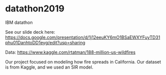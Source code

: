 # datathon2019
IBM datathon

See our slide deck here: https://docs.google.com/presentation/d/1j12eeuKY6mO1BSaEWXYFuyTD31phu01DanhtoDD1eyg/edit?usp=sharing


Data: https://www.kaggle.com/rtatman/188-million-us-wildfires

Our project focused on modeling how fire spreads in California. Our dataset is from Kaggle, and we used an SIR model.
